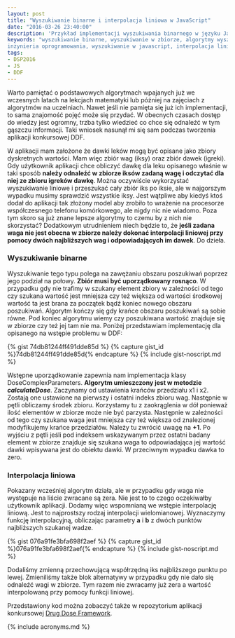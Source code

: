 ```yaml
---
layout: post
title: "Wyszukiwanie binarne i interpolacja liniowa w JavaScript"
date: "2016-03-26 23:40:00"
description: 'Przykład implementacji wyszukiwania binarnego w języku JavaScript'
keywords: "wyszukiwanie binarne, wyszukiwanie w zbiorze, algorytmy wyszukiwania,
inżynieria oprogramowania, wyszukiwanie w javascript, interpolacja liniowa"
tags:
- DSP2016
- JS
- DDF
---
```


Warto pamiętać o podstawowych algorytmach wpajanych już we wczesnych latach na 
lekcjach matematyki lub później na zajęciach z algorytmów na uczelniach. Nawet
jeśli nie pamięta się już ich implementacji, to sama znajomość pojęć może się przydać.
W obecnych czasach dostęp do wiedzy jest ogromny, trzba tylko wiedzieć co chce
się odnaleźć w tym gąszczu informacji. Taki wniosek nasunął mi się sam podczas 
tworzenia aplikacji konkursowej DDF.

W aplikacji mam założone że dawki leków mogą być opisane jako zbiory dyskretnych
wartości. Mam więc zbiór wag (iksy) oraz zbiór dawek (igreki). Gdy użytkownik 
aplikacji chce obliczyć dawkę dla leku opisanego właśnie w taki sposób **należy
odnaleźć w zbiorze iksów zadaną wagę i odczytać dla niej ze zbioru igreków dawkę**.
Można oczywiście wykorzystać wyszukiwanie liniowe i przeszukać cały zbiór iks po 
iksie, ale w najgorszym wypadku musimy sprawdzić wszystkie iksy. Jest wątpliwe
aby kiedyś ktoś dodał do aplikacji tak złożony model aby zrobiło to wrażenie 
na procesorze współczesnego telefonu komórkowego, ale nigdy nic nie wiadomo.
Poza tym skoro są już znane lepsze algorytmy to czemu by z nich nie skorzystać?
Dodatkowym utrudnieniem niech będzie to, że **jeśli zadana waga nie jest obecna 
w zbiorze należy dokonać interpolacji liniowej przy pomocy dwóch najbliższych wag
i odpowiadających im dawek**. Do dzieła.

### Wyszukiwanie binarne

Wyszukiwanie tego typu polega na zawężaniu obszaru poszukiwań poprzez jego podział
na połowy. **Zbiór musi być uporządkowany rosnąco**. W przypadku gdy nie trafimy 
w szukany element zbiory w zależności od tego czy szukana wartość jest mniejsza 
czy też większa od wartości środkowej wartość ta jest brana za początek bądź 
koniec nowego obszaru poszukiwań. Algorytm kończy się gdy krańce obszaru 
poszukiwań są sobie równe. Pod koniec algorytmu wiemy czy poszukiwana wartość 
znajduje się w zbiorze czy też jej tam nie ma. Poniżej przedstawiam implementację 
dla opisanego na wstępie problemu w DDF:

{% gist 74db81244ff491dde85d %}
{% capture gist_id %}74db81244ff491dde85d{% endcapture %}
{% include gist-noscript.md %}

Wstępne uporządkowanie zapewnia nam implementacja klasy DoseComplexParameters.
**Algorytm umieszczony jest w metodzie *calculateDose***. Zaczynamy od ustawienia
krańców przedziału x1 i x2. Zostają one ustawione na pierwszy i ostatni indeks
zbioru wag. Następnie w pętli obliczamy środek zbioru. Korzystamy tu z zaokrąglenia
w dół ponieważ ilość elementów w zbiorze może nie być parzysta. Następnie w 
zależności od tego czy szukana waga jest mniejsza czy też większa od znalezionej
modyfikujemy krańce przedziałów. Należy tu zwrócić uwagę na **+1**. Po wyjściu z
pętli jeśli pod indeksem wskazywanym przez ostatni badany element w zbiorze znajduje
się szukana waga to odpowiadająca jej wartość dawki wpisywana jest do obiektu dawki.
W przeciwnym wypadku dawka to zero.

### Interpolacja liniowa

Pokazany wcześniej algorytm działa, ale w przypadku gdy waga nie występuje na 
liście zwracane są zera. Nie jest to to czego oczekiwałby użytkownik aplikacji.
Dodamy więc wspomnianą we wstępie interpolację liniową. Jest to najprostszy 
rodzaj interpolacji wielomianowej. Wyznaczymy funkcję interpolacyjną, obliczając
parametry **a** i **b** z dwóch punktów najbliższych szukanej wadze.

{% gist 076a91fe3bfa698f2aef %}
{% capture gist_id %}076a91fe3bfa698f2aef{% endcapture %}
{% include gist-noscript.md %}

Dodaliśmy zmienną przechowującą współrzędną iks najbliższego punktu po lewej.
Zmieniliśmy także blok alternatywy w przypadku gdy nie dało się odnaleźć wagi w
zbiorze. Tym razem nie zwracamy już zera a wartość interpolowaną przy pomocy 
funkcji liniowej.

Przedstawiony kod można zobaczyć także w repozytorium aplikacji konkursowej
[Drug Dose Framework](https://github.com/maciejlew/drug-dose-framework).

{% include acronyms.md %}